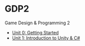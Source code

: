 # GDP2
Game Design &amp; Programming 2

* [Unit 0: Getting Started]()
* [Unit 1: Introduction to Unity & C#]()

